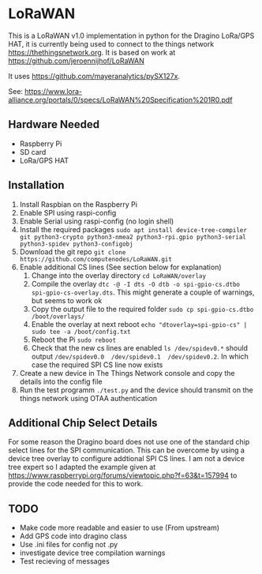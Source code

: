 # LoRaWAN
This is a LoRaWAN v1.0 implementation in python for the Dragino LoRa/GPS HAT, it is currently being used to connect to the things network https://thethingsnetwork.org.  It is based on work at https://github.com/jeroennijhof/LoRaWAN

It uses https://github.com/mayeranalytics/pySX127x.

See: https://www.lora-alliance.org/portals/0/specs/LoRaWAN%20Specification%201R0.pdf

## Hardware Needed
* Raspberry Pi
* SD card
* LoRa/GPS HAT

## Installation
1. Install Raspbian on the Raspberry Pi
2. Enable SPI using raspi-config
3. Enable Serial using raspi-config (no login shell)
4. Install the required packages `sudo apt install device-tree-compiler git python3-crypto python3-nmea2 python3-rpi.gpio python3-serial python3-spidev python3-configobj`
5. Download the git repo `git clone https://github.com/computenodes/LoRaWAN.git`
6. Enable additional CS lines (See section below for explanation)
    1. Change into the overlay directory `cd LoRaWAN/overlay`
    2. Compile the overlay `dtc -@ -I dts -O dtb -o spi-gpio-cs.dtbo spi-gpio-cs-overlay.dts`.  This might generate a couple of warnings, but seems to work ok
    3. Copy the output file to the required folder `sudo cp spi-gpio-cs.dtbo /boot/overlays/`
    4. Enable the overlay at next reboot `echo "dtoverlay=spi-gpio-cs" | sudo tee -a /boot/config.txt`
    5. Reboot the Pi `sudo reboot`
    6. Check that the new cs lines are enabled `ls /dev/spidev0.*` should output `/dev/spidev0.0  /dev/spidev0.1  /dev/spidev0.2`.  In which case the required SPI CS line now exists
7. Create a new device in The Things Network console and copy the details into the config file
8. Run the test programm `./test.py` and the device should transmit on the things network using OTAA authentication

## Additional Chip Select Details
For some reason the Dragino board does not use one of the standard chip select lines for the SPI communication.  This can be overcome by using a device tree overlay to configure addtional SPI CS lines.  I am not a device tree expert so I adapted the example given at https://www.raspberrypi.org/forums/viewtopic.php?f=63&t=157994 to provide the code needed for this to work.  


## TODO
* Make code more readable and easier to use (From upstream)
* Add GPS code into dragino class
* Use .ini files for config not .py
* investigate device tree compilation warnings
* Test recieving of messages
